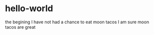 # hello-world
the begining
I have not had a chance to eat moon tacos
I am sure moon tacos are great
